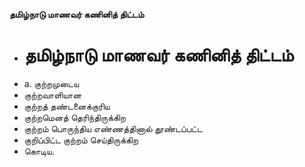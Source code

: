 **தமிழ்நாடு மாணவர் கணினித் திட்டம்**
- # தமிழ்நாடு மாணவர் கணினித் திட்டம்
- a. குற்றமுடைய
- குற்றவாளியான
- குற்றத் தண்டனைக்குரிய
- குற்றமெனத் தெரிந்திருக்கிற
- குற்றம் பொருந்திய எண்ணத்தினால் தூண்டப்பட்ட
- குறிப்பிட்ட குற்றம் செய்திருக்கிற
- கொடிய.


